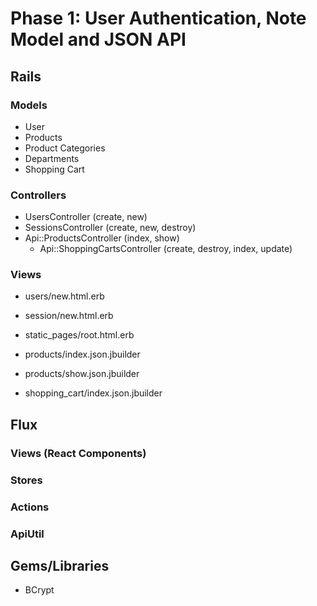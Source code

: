 # Phase 1: User Authentication, Note Model and JSON API

## Rails
### Models
* User
* Products
* Product Categories
* Departments
* Shopping Cart

### Controllers
* UsersController (create, new)
* SessionsController (create, new, destroy)
* Api::ProductsController (index, show)
  - Api::ShoppingCartsController (create, destroy, index, update)


### Views

* users/new.html.erb
* session/new.html.erb
* static_pages/root.html.erb

* products/index.json.jbuilder
* products/show.json.jbuilder
* shopping_cart/index.json.jbuilder

## Flux
### Views (React Components)

### Stores

### Actions

### ApiUtil

## Gems/Libraries
* BCrypt
